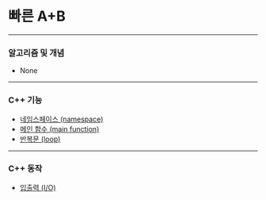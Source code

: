 # 빠른 A+B

***

### 알고리즘 및 개념
* None

***

### C++ 기능
* [네임스페이스 (namespace)](https://github.com/Khamax4mr/Study-Baekjoon-edition/wiki/%EB%84%A4%EC%9E%84%EC%8A%A4%ED%8E%98%EC%9D%B4%EC%8A%A4-(namespace))
* [메인 함수 (main function)](https://github.com/Khamax4mr/Study-Baekjoon-edition/wiki/%EB%A9%94%EC%9D%B8-%ED%95%A8%EC%88%98-(main-function))
* [반복문 (loop)](https://github.com/Khamax4mr/Study-Baekjoon-edition/wiki/%EB%B0%98%EB%B3%B5%EB%AC%B8-(loop))

***

### C++ 동작
* [입출력 (I/O)](https://github.com/Khamax4mr/Study-Baekjoon-edition/wiki/%EC%9E%85%EC%B6%9C%EB%A0%A5-(I-O))